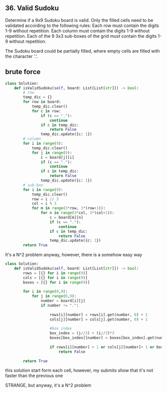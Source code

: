 ## 36. Valid Sudoku
Determine if a 9x9 Sudoku board is valid. Only the filled cells need to be validated according to the following rules:
Each row must contain the digits 1-9 without repetition.
Each column must contain the digits 1-9 without repetition.
Each of the 9 3x3 sub-boxes of the grid must contain the digits 1-9 without repetition.

The Sudoku board could be partially filled, where empty cells are filled with the character '.'.


## brute force
```python
class Solution:
    def isValidSudoku(self, board: List[List[str]]) -> bool:
        # row
        temp_dic = {}
        for row in board:
            temp_dic.clear()
            for c in row:
                if (c == "."):
                    continue
                if c in temp_dic:
                    return False
                temp_dic.update({c: 1})               
        # column
        for i in range(9):
            temp_dic.clear()
            for j in range(9):
                c = board[j][i]
                if (c == "."):
                    continue
                if c in temp_dic:
                    return False
                temp_dic.update({c: 1})                  
        # sub-box
        for i in range(9):
            temp_dic.clear()
            row = i // 3
            col = i % 3
            for m in range(3*row, 3*(row+1)):
                for n in range(3*col, 3*(col+1)):
                    c = board[m][n]
                    if (c == "."):
                        continue
                    if c in temp_dic:
                        return False
                    temp_dic.update({c: 1})                    
        return True
```

It's a N^2 problem anyway, however, there is a somehow easy way
```python
class Solution:
    def isValidSudoku(self, board: List[List[str]]) -> bool:
        rows = [{} for i in range(9)]
        cols = [{} for i in range(9)]
        boxes = [{} for i in range(9)]
        
        for i in range(0,9):
            for j in range(0,9):
                number = board[i][j]
                if number != ".":
                    
                    rows[i][number] = rows[i].get(number, 0) + 1
                    cols[j][number] = cols[j].get(number, 0) + 1
                
                    #box index
                    box_index = (j//3) + (i//3)*3
                    boxes[box_index][number] = boxes[box_index].get(number, 0) + 1
                
                    if rows[i][number] > 1 or cols[j][number]> 1 or boxes[box_index][number] > 1:
                        return False
        
        return True
```

this solution start form each cell, however, my submits show that it's not faster than the previous one

STRANGE, but anyway, it's a N^2 problem
